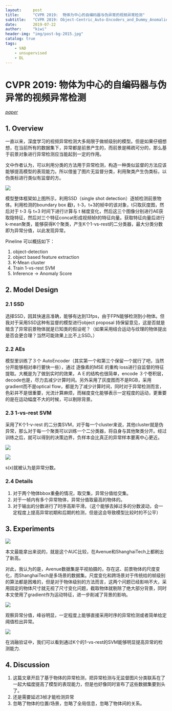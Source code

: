 ```yaml
---
layout:     post
title:      "CVPR 2019:  物体为中心的自编码器与伪异常的视频异常检测"
subtitle:   "CVPR 2019: Object-Centric_Auto-Encoders_and_Dummy_Anomalies_for_Abnormal_Event_Detection"
date:       2019-07-22
author:     "kiwi"
header-img: "img/post-bg-2015.jpg"
catalog: true
tags:
    - VAD
    - unsupervised
    - DL
---
```


# CVPR 2019:  物体为中心的自编码器与伪异常的视频异常检测

[*paper*](http://openaccess.thecvf.com/content_CVPR_2019/papers/Ionescu_Object-Centric_Auto-Encoders_and_Dummy_Anomalies_for_Abnormal_Event_Detection_in_CVPR_2019_paper.pdf)

## 1. Overview

一直以来，深度学习的视频异常检测大多局限于做帧级别的模型。但是如果仔细想想，在当前所有的数据集下，异常都是前景产生的，而前景是稀疏可分的，那么基于前景对象进行异常检测应当能起到一定的作用。

文中作者认为，可以利用分类的方法用于异常检测，构造一种类似监督的方法应该能够提高模型的表现能力。所以借鉴了图片无监督分类，利用聚类产生伪类标，以伪类标进行类似有监督的方。

![](https://i.loli.net/2019/07/22/5d35b91c04ca135855.png)

模型整体框架如上图所示，利用SSD（single shot detection）逐帧检测前景物体。利用检测的boundary box 截t，t-3，t+3的帧中的该对象，t只取灰度图，然后对于 t-3 与 t+3 时间下进行计算与 t 梯度变化，然后这三个图像分别进行AE获取隐特征，然后对三个特征concat形成视频帧t的特征向量。获取特征向量后进行k-mean聚类，能够获得K个聚类，产生K个1-vs-rest的二分类器，最大分类分数即为异常分值，以此发现异常。

Pineline 可以概括如下：

1. object-detection 
2. object based feature extraction
3. K-Mean  cluster 
4. Train 1-vs-rest SVM 
5. Inference -> Anomaly Score



## 2. Model Design

### 2.1 SSD

选择SSD，因其快速且准确，能够有达到13fps，由于FPN能够检测到小物体。但我对于采用SSD这种有监督的模型进行object proposal 持保留意见，这是否就是暗含了异常前景物体就是已知类的假设呢？（如果采用结合运动与纹理的物体提出是否会更合理？当然可能效果上比不上SSD。）

### 2.2 AEs

模型里训练了３个 AutoEncoder（其实第一个和第三个保留一个就行了吧，当然分开能够相对串行要快一些），通过 逐像素的MSE 的重构 loss进行自监督的特征提取。大概是为了做到实时的效果，ＡＥ的结构也很简单，encode ３个卷积层，decode也是，尽力去减少计算时间。另外采用了灰度图而不是RGB，采用gradient而不是optical flow，都是为了减少计算时间，同时对于异常检测而言，色彩并不是很重要，光流计算麻烦，而梯度变化能够表示一定程度的运动，更重要的是在运动幅度不大的时候，可以剔除背景。

### 2.3 1-vs-rest SVM

 采用了K个1-v-rest 的二分类SVM，对于每一个cluster来说，其他cluster就是伪异常，那么对于每一个聚类可以训练一个二分类器，将自身与其他聚类分开。经过训练之后，就可以得到的决策边界，负样本会比真正的异常样本要离中心更近。

![](https://i.loli.net/2019/07/22/5d35c7c197eae54844.png)

![](https://i.loli.net/2019/07/22/5d35c7cd8146839236.png)

s(x)就被认为是异常分数。

### 2.4 Details

1. 对于两个物体bbox重叠的情况，取交集，异常分值给交集。
2. 对于一帧内有多个异常物体，异常分值取最高的物体的。
3. 对于输出的分数进行了时序高斯平滑。（这个能够去掉过多的分数波动，会一定程度上提高异常初期和后期的检测，但是这会导致模型比较时的不公平）



## 3. Experiments

![](https://i.loli.net/2019/07/22/5d35c956dd6dc54427.png)

本文最能拿出来说的，就是这个AUC比较，在Avenue和ShanghaiTech上都刷出了新高。

对此，我认为的是，Avenue数据集是平视拍摄的，存在这、前景物体的尺度变化，而ShanghaiTech是多场景的数据集。尺度变化和跨场景对于传统给的帧级别的算法都是困难的，但是对于物体级别的方法而言，这两个问题已经影响不大，采用固定的物体尺寸就无视了尺寸变化问题，截取物体就剔除了绝大部分背景，同时本文使用了gradient作为运动特征，进一步削减了背景的影响。

![](https://i.loli.net/2019/07/22/5d35ca6f15a5d73817.png)

观察异常分值，峰谷明显，一定程度上能够直接采用时序的异常检测或者简单给定阈值检出异常。

![](https://i.loli.net/2019/07/22/5d35cae6da7bf49543.png)

在消融验证中，我们可以看到通过K个的1-vs-rest的SVM能够明显提高异常的检测能力.



## 4. Discussion

1. 这篇文章开启了基于物体的异常检测，把异常检测与无监督图片分类联系在了一起大幅度提高了模型的表现能力，但是也好像同时宣布了这些数据集要到头了。
2. 还是需要延迟3帧才能检测异常
3. 忽略了物体的位置/场景，忽略了全局信息，忽略了物体间的关系。
